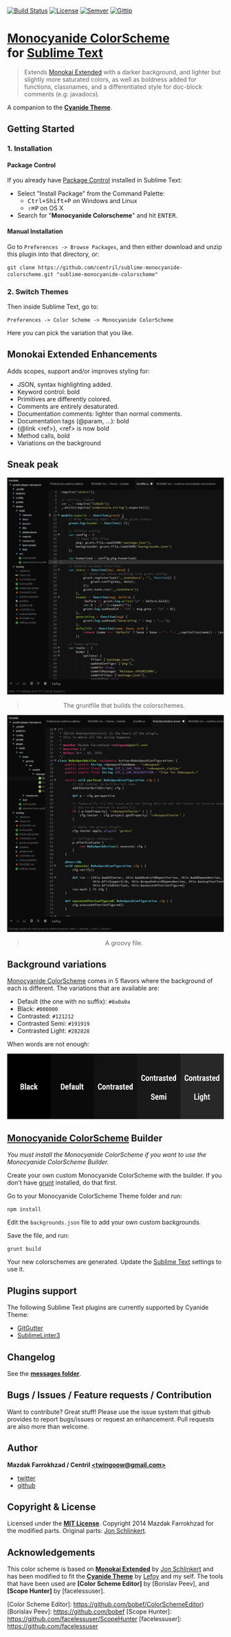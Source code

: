 [![Build Status]][url: Build Status] [![License]][url: License] [![Semver]][url: Semver] [![Gittip]][url: Gittip]

# [Monocyanide ColorScheme] <br/> for [Sublime Text]

> Extends [Monokai Extended] with a darker background, and lighter but slightly more saturated colors, as well as boldness added for functions, classnames, and a differentiated style for doc-block comments (e.g: javadocs).

A companion to the **[Cyanide Theme]**.

## Getting Started

### 1. Installation

#### Package Control

If you already have [Package Control] installed in Sublime Text:

* Select "Install Package" from the Command Palette:
    + <kbd>Ctrl+Shift+P</kbd> on Windows and Linux
    + <kbd>⇧⌘P</kbd> on OS X
* Search for "**Monocyanide Colorscheme**" and hit <kbd>ENTER</kbd>.

#### Manual Installation

Go to `Preferences -> Browse Packages`, and then either download and unzip this plugin into that directory, or:

```shell
git clone https://github.com/centril/sublime-monocyanide-colorscheme.git "sublime-monocyanide-colorscheme"
```

### 2. Switch Themes

Then inside Sublime Text, go to:
```
Preferences -> Color Scheme -> Monocyanide ColorScheme
```

Here you can pick the variation that you like.

## Monokai Extended Enhancements

Adds scopes, support and/or improves styling for:

* JSON, syntax highlighting added.
* Keyword control: bold
* Primitives are differently colored.
* Comments are entirely desaturated.
* Documentation comments: lighter than normal comments.
* Documentation tags (@param, ...): bold
* {@link &lt;ref&gt;}, &lt;ref&gt; is now bold
* Method calls, bold
* Variations on the background

## Sneak peak

![screenshot: gruntfile.js]
> <div align="center">The gruntfile that builds the colorschemes.</div>

![screenshot: groovy]
> <div align="center">A groovy file.</div>

## Background variations

[Monocyanide ColorScheme] comes in 5 flavors where the background of each is different. The variations that are available are:
+ Default (the one with no suffix): `#0a0a0a`
+ Black: `#000000`
+ Contrasted: `#121212`
+ Contrasted Semi: `#191919`
+ Contrasted Light: `#282828`

When words are not enough:

![screenshot: bg-variations]

## [Monocyanide ColorScheme] Builder

*You must install the Monocyanide ColorScheme if you want to use the Monocyanide ColorScheme Builder.*

Create your own custom Monocyanide ColorScheme with the builder. If you don't have [grunt] installed, do that first.

Go to your Monocyanide ColorScheme Theme folder and run:

```shell
npm install
```

Edit the `backgrounds.json` file to add your own custom backgrounds.

Save the file, and run:

```shell
grunt build
```

Your new colorschemes are generated. Update the [Sublime Text] settings to use it.

## Plugins support

The following Sublime Text plugins are currently supported by Cyanide Theme:

* [GitGutter]
* [SublimeLinter3]

## Changelog

See the **[messages folder][CHANGES]**.

## Bugs / Issues / Feature requests / Contribution

Want to contribute? Great stuff! Please use the issue system that github provides to report bugs/issues or request an enhancement. Pull requests are also more than welcome.

## Author

**Mazdak Farrokhzad / Centril [&lt;twingoow@gmail.com&gt;]**

+ [twitter]
+ [github]

## Copyright & License

Licensed under the **[MIT License]**.
Copyright 2014   Mazdak Farrokhzad for the modified parts.
Original parts: [Jon Schlinkert].

## Acknowledgements

This color scheme is based on **[Monokai Extended]** by [Jon Schlinkert] and has been modified to fit the **[Cyanide Theme]** by [Lefoy] and my self. The tools that have been used are **[Color Scheme Editor]** by [Borislav Peev], and **[Scope Hunter]** by [facelessuser].

<!-- references -->

[Build Status]: http://img.shields.io/travis/Centril/sublime-monocyanide-colorscheme.svg?style=flat
[url: Build Status]: https://travis-ci.org/Centril/sublime-monocyanide-colorscheme
[Gittip]: http://img.shields.io/gittip/Centril.svg?style=flat
[url: Gittip]: https://www.gittip.com/Centril/
[License]: http://img.shields.io/badge/license-MIT-blue.svg?style=flat
[url: License]: LICENSE.md
[Semver]: http://img.shields.io/badge/semver-2.0.0-blue.svg?style=flat
[url: Semver]: http://semver.org/spec/v2.0.0.html

[Monocyanide ColorScheme]: https://github.com/centril/sublime-monocyanide-colorscheme
[Sublime Text]: http://www.sublimetext.com/
[Monokai Extended]: https://github.com/jonschlinkert/sublime-monokai-extended
[Cyanide Theme]: https://github.com/lefoy/cyanide-theme
[Package Control]: http://wbond.net/sublime_packages/package_control/

[grunt]: http://gruntjs.com/

[screenshot: gruntfile.js]: https://github.com/Centril/sublime-monocyanide-colorscheme/blob/screenshots/gruntfile.js.png?raw=true "The gruntfile that builds the colorschemes."
[screenshot: groovy]: https://github.com/Centril/sublime-monocyanide-colorscheme/blob/screenshots/groovy.png?raw=true "A .groovy file"
[screenshot: bg-variations]: https://github.com/Centril/sublime-monocyanide-colorscheme/blob/screenshots/bg-variations.png?raw=true "Background variations"

[GitGutter]: https://sublime.wbond.net/packages/GitGutter
[SublimeLinter3]: https://github.com/SublimeLinter/SublimeLinter3

[twitter]: http://twitter.com/CenoRIX
[github]: http://github.com/centril
[&lt;twingoow@gmail.com&gt;]: mailto:twingoow@gmail.com

[CHANGES]: messages/
[MIT License]: LICENSE.md

[Lefoy]: https://github.com/lefoy
[Jon Schlinkert]: https://github.com/jonschlinkert
[Color Scheme Editor]: https://github.com/bobef/ColorSchemeEditor)
[Borislav Peev]: https://github.com/bobef
[Scope Hunter]: https://github.com/facelessuser/ScopeHunter
[facelessuser]: https://github.com/facelessuser

<!-- references -->